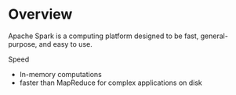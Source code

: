 # Overview

Apache Spark is a computing platform designed to be fast, general-purpose, and easy to use.  

Speed
- In-memory computations
- faster than MapReduce for complex applications on disk

